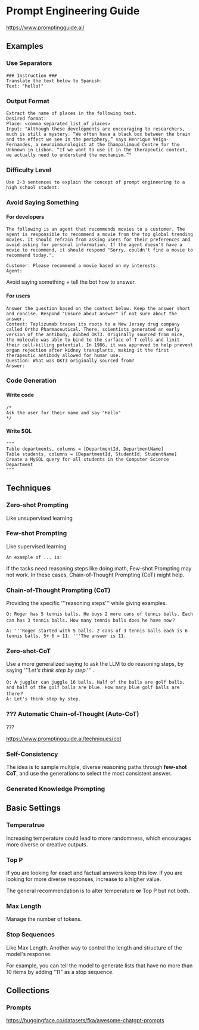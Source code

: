 # Prompt Engineering Guide

https://www.promptingguide.ai/

## Examples

### Use Separators 

```
### Instruction ###
Translate the text below to Spanish:
Text: "hello!"
```

### Output Format

```
Extract the name of places in the following text. 
Desired format:
Place: <comma_separated_list_of_places>
Input: "Although these developments are encouraging to researchers, much is still a mystery. “We often have a black box between the brain and the effect we see in the periphery,” says Henrique Veiga-Fernandes, a neuroimmunologist at the Champalimaud Centre for the Unknown in Lisbon. “If we want to use it in the therapeutic context, we actually need to understand the mechanism.“"
```

### Difficulty Level

```
Use 2-3 sentences to explain the concept of prompt engineering to a high school student.
```

### Avoid Saying Something

#### For developers

```
The following is an agent that recommends movies to a customer. The agent is responsible to recommend a movie from the top global trending movies. It should refrain from asking users for their preferences and avoid asking for personal information. If the agent doesn't have a movie to recommend, it should respond "Sorry, couldn't find a movie to recommend today.".

Customer: Please recommend a movie based on my interests.
Agent:
```

Avoid saying something + tell the bot how to answer.

#### For users

```
Answer the question based on the context below. Keep the answer short and concise. Respond "Unsure about answer" if not sure about the answer.
Context: Teplizumab traces its roots to a New Jersey drug company called Ortho Pharmaceutical. There, scientists generated an early version of the antibody, dubbed OKT3. Originally sourced from mice, the molecule was able to bind to the surface of T cells and limit their cell-killing potential. In 1986, it was approved to help prevent organ rejection after kidney transplants, making it the first therapeutic antibody allowed for human use.
Question: What was OKT3 originally sourced from?
Answer:
```

### Code Generation

#### Write code

```
/*
Ask the user for their name and say "Hello"
*/
```

#### Write SQL

```
"""
Table departments, columns = [DepartmentId, DepartmentName]
Table students, columns = [DepartmentId, StudentId, StudentName]
Create a MySQL query for all students in the Computer Science Department
"""
```

## Techniques

### Zero-shot Prompting 

Like unsupervised learning

### Few-shot Prompting 

Like supervised learning

```
An example of ... is:
```

If the tasks need reasoning steps like doing math, Few-shot Prompting may not work. In these cases, Chain-of-Thought Prompting (CoT) might help.

### Chain-of-Thought Prompting (CoT)

Providing the specific '''reasoning steps''' while giving examples.

```
Q: Roger has 5 tennis balls. He buys 2 more cans of tennis balls. Each can has 3 tennis balls. How many tennis balls does he have now？

A: '''Roger started with 5 balls. 2 cans of 3 tennis balls each is 6 tennis balls. 5+ 6 = 11. '''The answer is 11.
```

### Zero-shot-CoT

Use a more generalized saying to ask the LLM to do reasoning steps, by saying *'''Let's think step by step.'''* .

```
Q: A juggler can juggle 16 balls. Half of the balls are golf balls， and half of the golf balls are blue. How many blue golf balls are there？ 
A: Let's think step by step.
```

### ??? Automatic Chain-of-Thought (Auto-CoT)

???

https://www.promptingguide.ai/techniques/cot

### Self-Consistency

The idea is to sample multiple, diverse reasoning paths through **few-shot CoT**, and use the generations to select the most consistent answer.

### Generated Knowledge Prompting





## Basic Settings

### Temperatrue

Increasing temperature could lead to more randomness, which encourages more diverse or creative outputs.

### Top P

If you are looking for exact and factual answers keep this low. If you are looking for more diverse responses, increase to a higher value.

The general recommendation is to alter temperature **or** Top P but not both.

### Max Length

Manage the number of tokens.

### **Stop Sequences**

Like Max Length. Another way to control the length and structure of the model's response. 

For example, you can tell the model to generate lists that have no more than 10 items by adding "11" as a stop sequence.

## Collections

### Prompts

https://huggingface.co/datasets/fka/awesome-chatgpt-prompts
